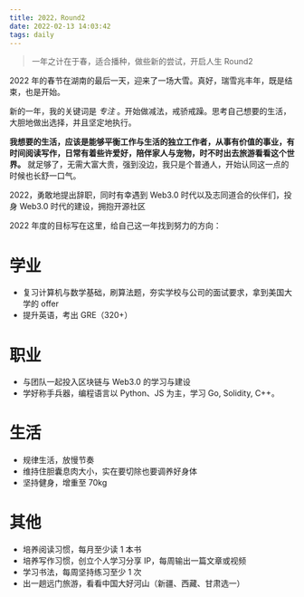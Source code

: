 ```yaml
---
title: 2022，Round2
date: 2022-02-13 14:03:42
tags: daily
---
```


> 一年之计在于春，适合播种，做些新的尝试，开启人生 Round2

2022 年的春节在湖南的最后一天，迎来了一场大雪。真好，瑞雪兆丰年，既是结束，也是开始。

新的一年，我的关键词是 _专注_ 。开始做减法，戒骄戒躁。思考自己想要的生活，大胆地做出选择，并且坚定地执行。

**我想要的生活，应该是能够平衡工作与生活的独立工作者，从事有价值的事业，有时间阅读写作，日常有着些许爱好，陪伴家人与宠物，时不时出去旅游看看这个世界。** 就足够了，无需大富大贵，强到没边，我只是个普通人，开始认同这一点的时候也长舒一口气。

2022，勇敢地提出辞职，同时有幸遇到 Web3.0 时代以及志同道合的伙伴们，投身 Web3.0 时代的建设，拥抱开源社区

2022 年度的目标写在这里，给自己这一年找到努力的方向：

# 学业

- 复习计算机与数学基础，刷算法题，夯实学校与公司的面试要求，拿到美国大学的 offer
- 提升英语，考出 GRE（320+）

# 职业

- 与团队一起投入区块链与 Web3.0 的学习与建设
- 学好称手兵器，编程语言以 Python、JS 为主，学习 Go, Solidity, C++。

# 生活

- 规律生活，放慢节奏
- 维持住胆囊息肉大小，实在要切除也要调养好身体
- 坚持健身，增重至 70kg

# 其他

- 培养阅读习惯，每月至少读 1 本书
- 培养写作习惯，创立个人学习分享 IP，每周输出一篇文章或视频
- 学习书法，每周坚持练习至少 1 次
- 出一趟远门旅游，看看中国大好河山（新疆、西藏、甘肃选一）
